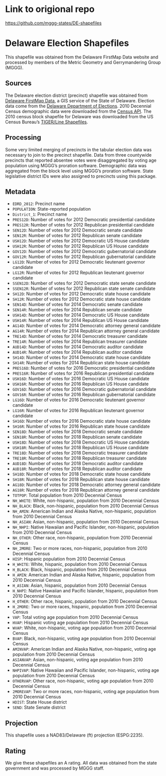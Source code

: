 # Link to origional repo
https://github.com/mggg-states/DE-shapefiles

# Delaware Election Shapefiles
This shapefile was obtained from the Delaware FirstMap Data website and processed by members of the Metric Geometry and Gerrymandering Group (MGGG).

## Sources
The Delaware election district (precinct) shapefile was obtained from [Delaware FirstMap Data](http://opendata.firstmap.delaware.gov/datasets/delaware-election-boundaries), a GIS service of the State of Delaware. Election data come from the [Delaware Department of Elections](https://elections.delaware.gov/index.shtml). 2010 Decennial Census demographic data were downloaded from the [Census API](https://api.census.gov/data/2010/dec/sf1). The 2010 census block shapefile for Delaware was downloaded from the US Census Bureau’s [TIGER/Line Shapefiles](https://www.census.gov/geographies/mapping-files/time-series/geo/tiger-line-file.html).


## Processing
Some very limited merging of precincts in the tabular election data was necessary to join to the precinct shapefile. Data from three countywide precincts that reported absentee votes were disaggregated by voting age population using MGGG’s proration software. Demographic data was aggregated from the block level using MGGG’s proration software. State legislative district IDs were also assigned to precincts using this package.


## Metadata
* `EDRD_2012`: Precinct name
* `POPULATION`: State-reported population
* `District_1`: Precinct name
* `PRES12D`: Number of votes for 2012 Democratic presidential candidate
* `PRES12R`: Number of votes for 2012 Republican presidential candidate
* `SEN12D`: Number of votes for 2012 Democratic senate candidate
*	`SEN12R`: Number of votes for 2012 Republican senate candidate
*	`USH12D`: Number of votes for 2012 Democratic US House candidate
*	`USH12R`: Number of votes for 2012 Republican US House candidate
*	`GOV12D`: Number of votes for 2012 Democratic gubernatorial candidate
*	`GOV12R`: Number of votes for 2012 Republican gubernatorial candidate
*	`LG12D`: Number of votes for 2012 Democratic lieutenant governor candidate
*	`LG12R`: Number of votes for 2012 Republican lieutenant governor candidate
*	`SSEN12D`: Number of votes for 2012 Democratic state senate candidate
*	`SSEN12R`: Number of votes for 2012 Republican state senate candidate
* `SH12D`: Number of votes for 2012 Democratic state house candidate
* `SH12R`: Number of votes for 2012 Democratic state house candidate
*	`SEN14D`: Number of votes for 2014 Democratic senate candidate
*	`SEN14R`: Number of votes for 2014 Republican senate candidate
*	`USH14D`: Number of votes for 2014 Democratic US House candidate
*	`USH14R`: Number of votes for 2014 Republican US House candidate
*	`AG14D`: Number of votes for 2014 Democratic attorney general candidate
*	`AG14R`: Number of votes for 2014 Republican attorney general candidate
*	`TRE14D`: Number of votes for 2014 Democratic treasurer candidate
*	`TRE14R`: Number of votes for 2014 Republican treasurer candidate
*	`AUD14D`: Number of votes for 2014 Democratic auditor candidate
*	`AUD14R`: Number of votes for 2014 Republican auditor candidate
*	`SH14D`: Number of votes for 2014 Democratic state house candidate
*	`SH14R`: Number of votes for 2014 Republican state house candidate
*	`PRES16D`: Number of votes for 2016 Democratic presidential candidate
*	`PRES16R`: Number of votes for 2016 Republican presidential candidate
*	`USH16D`: Number of votes for 2016 Democratic US House candidate
*	`USH16R`: Number of votes for 2016 Republican US House candidate
*	`GOV16D`: Number of votes for 2016 Democratic gubernatorial candidate
*	`GOV16R`: Number of votes for 2016 Republican gubernatorial candidate
*	`LG16D`: Number of votes for 2016 Democratic lieutenant governor candidate
*	`LG16R`: Number of votes for 2016 Republican lieutenant governor candidate
*	`SH16D`: Number of votes for 2016 Democratic state house candidate
*	`SH16R`: Number of votes for 2016 Republican state house candidate
*	`SEN18D`: Number of votes for 2018 Democratic senate candidate
*	`SEN18R`: Number of votes for 2018 Republican senate candidate
*	`USH18D`: Number of votes for 2018 Democratic US House candidate
*	`USH18R`: Number of votes for 2018 Republican US House candidate
*	`TRE18D`: Number of votes for 2018 Democratic treasurer candidate
*	`TRE18R`: Number of votes for 2018 Republican treasurer candidate
*	`AUD18D`: Number of votes for 2018 Democratic auditor candidate
*	`AUD18R`: Number of votes for 2018 Republican auditor candidate
*	`SH18D`: Number of votes for 2018 Democratic state house candidate
*	`SH18R`: Number of votes for 2018 Republican state house candidate
*	`AG18D`: Number of votes for 2018 Democratic attorney general candidate
*	`AG18R`: Number of votes for 2018 Republican attorney general candidate
* `TOTPOP`: Total population from 2010 Decennial Census
* `NH_WHITE`: White, non-hispanic, population from 2010 Decennial Census
* `NH_BLACK`: Black, non-hispanic, population from 2010 Decennial Census
* `NH_AMIN`: American Indian and Alaska Native, non-hispanic, population from 2010 Decennial Census
* `NH_ASIAN`: Asian, non-hispanic, population from 2010 Decennial Census
* `NH_NHPI`: Native Hawaiian and Pacific Islander, non-hispanic, population from 2010 Decennial Census
* `NH_OTHER`: Other race, non-hispanic, population from 2010 Decennial Census
* `NH_2MORE`: Two or more races, non-hispanic, population from 2010 Decennial Census
* `HISP`: Hispanic population from 2010 Decennial Census
* `H_WHITE`: White, hispanic, population from 2010 Decennial Census
* `H_BLACK`: Black, hispanic, population from 2010 Decennial Census
* `H_AMIN`: American Indian and Alaska Native, hispanic, population from 2010 Decennial Census
* `H_ASIAN`: Asian, hispanic, population from 2010 Decennial Census
* `H_NHPI`: Native Hawaiian and Pacific Islander, hispanic, population from 2010 Decennial Census
* `H_OTHER`: Other race, hispanic, population from 2010 Decennial Census
* `H_2MORE`: Two or more races, hispanic, population from 2010 Decennial Census
* `VAP`: Total voting age population from 2010 Decennial Census
* `HVAP`: Hispanic voting age population from 2010 Decennial Census
* `WVAP`: White, non-hispanic, voting age population from 2010 Decennial Census
* `BVAP`: Black, non-hispanic, voting age population from 2010 Decennial Census
* `AMINVAP`: American Indian and Alaska Native, non-hispanic, voting age population from 2010 Decennial Census
* `ASIANVAP`: Asian, non-hispanic, voting age population from 2010 Decennial Census
* `NHPIVAP`: Native Hawaiian and Pacific Islander, non-hispanic, voting age population from 2010 Decennial Census
* `OTHERVAP`: Other race, non-hispanic, voting age population from 2010 Decennial Census
* `2MOREVAP`: Two or more races, non-hispanic, voting age population from 2010 Decennial Census
* `HDIST`: State House district
* `SEND`: State Senate district

## Projection
This shapefile uses a NAD83/Delaware (ft) projection (ESPG:2235).

## Rating
We give these shapefiles an A rating. All data was obtained from the state government and was processed by MGGG staff.
